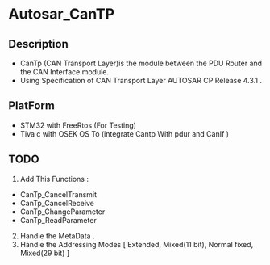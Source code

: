 # Autosar_CanTP

## Description 
 - CanTp (CAN Transport Layer)is the module between the PDU Router 
   and the CAN Interface module.
 - Using Specification of CAN Transport Layer AUTOSAR CP Release 4.3.1 .

## PlatForm
 - STM32 with FreeRtos (For Testing)
 - Tiva c with OSEK OS To (integrate Cantp With pdur and CanIf )

## TODO 
 1. Add This Functions :
   - CanTp_CancelTransmit
   - CanTp_CancelReceive
   - CanTp_ChangeParameter
   - CanTp_ReadParameter
 2. Handle the MetaData .
 3. Handle the Addressing Modes [ Extended, Mixed(11 bit), Normal fixed, Mixed(29 bit) ]